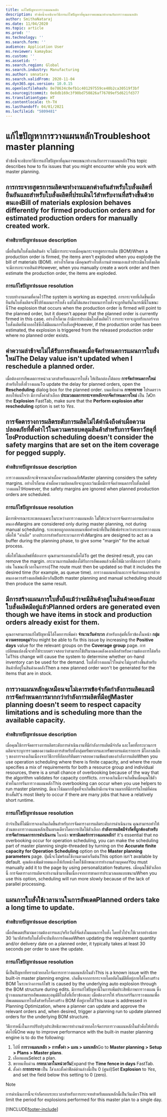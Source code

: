 ```yaml
---
title: แก้ไขปัญหาการวางแผนหลัก
description: หัวข้อนี้จะอธิบายวิธีการแก้ไขปัญหาที่คุณอาจพบขณะทำงานกับการวางแผนหลัก
author: SmithaNataraj
ms.date: 11/04/2020
ms.topic: article
ms.prod: ''
ms.technology: ''
ms.search.form: ''
audience: Application User
ms.reviewer: kamaybac
ms.custom: ''
ms.assetid: ''
ms.search.region: Global
ms.search.industry: Manufacturing
ms.author: smnatara
ms.search.validFrom: 2020-11-04
ms.dyn365.ops.version: 10.0.15
ms.openlocfilehash: 8e78634c0efb1c401297559ce40b2ca30519f3bf
ms.sourcegitcommit: 0e8db169c3f90bd750826af76709ef5d621fd377
ms.translationtype: HT
ms.contentlocale: th-TH
ms.lasthandoff: 04/01/2021
ms.locfileid: "5809481"
---
```

# <a name="troubleshoot-master-planning"></a><span data-ttu-id="7e850-103">แก้ไขปัญหาการวางแผนหลัก</span><span class="sxs-lookup"><span data-stu-id="7e850-103">Troubleshoot master planning</span></span>

<span data-ttu-id="7e850-104">หัวข้อนี้จะอธิบายวิธีการแก้ไขปัญหาที่คุณอาจพบขณะทำงานกับการวางแผนหลัก</span><span class="sxs-lookup"><span data-stu-id="7e850-104">This topic describes how to fix issues that you might encounter while you work with master planning.</span></span>

## <a name="bill-of-materials-explosion-behaves-differently-for-firmed-production-orders-and-for-estimated-production-orders-for-manually-created-work"></a><span data-ttu-id="7e850-105">การกระจายสูตรการผลิตจะทำงานแตกต่างกันสำหรับใบสั่งผลิตที่ยืนยันและสำหรับใบสั่งผลิตที่ประเมินไว้สำหรับงานที่สร้างขึ้นด้วยตนเอง</span><span class="sxs-lookup"><span data-stu-id="7e850-105">Bill of materials explosion behaves differently for firmed production orders and for estimated production orders for manually created work.</span></span>

### <a name="issue-description"></a><span data-ttu-id="7e850-106">คำอธิบายปัญหา</span><span class="sxs-lookup"><span data-stu-id="7e850-106">Issue description</span></span>

<span data-ttu-id="7e850-107">เมื่อยืนยันใบสั่งผลิตสินค้า จะไม่มีการกระจายเมื่อคุณกระจายสูตรการผลิต (BOM)</span><span class="sxs-lookup"><span data-stu-id="7e850-107">When a production order is firmed, the items aren't exploded when you explode the bill of materials (BOM).</span></span> <span data-ttu-id="7e850-108">อย่างไรก็ตาม เมื่อคุณสร้างใบสั่งงานด้วยตนเองแล้วประเมินใบสั่งผลิต จะมีการกระจายสินค้า</span><span class="sxs-lookup"><span data-stu-id="7e850-108">However, when you manually create a work order and then estimate the production order, the items are exploded.</span></span>

### <a name="issue-resolution"></a><span data-ttu-id="7e850-109">การแก้ไขปัญหา</span><span class="sxs-lookup"><span data-stu-id="7e850-109">Issue resolution</span></span>

<span data-ttu-id="7e850-110">ระบบทำงานตามที่คาดไว้</span><span class="sxs-lookup"><span data-stu-id="7e850-110">The system is working as expected.</span></span> <span data-ttu-id="7e850-111">การกระจายที่เกิดขึ้นเมื่อยืนยันใบสั่งผลิตจะชี้ไปยังแผนการใบสั่ง แต่ไม่ได้แสดงว่าแผนการใบสั่งจะถูกยืนยันในกรณีนี้ในขณะนี้</span><span class="sxs-lookup"><span data-stu-id="7e850-111">The explosion that occurs when the production order is firmed will point to the planned order, but it doesn't appear that the planned order is currently firmed in this case.</span></span> <span data-ttu-id="7e850-112">อย่างไรก็ตาม ถ้ามีการประเมินใบสั่งผลิตไว้ การกระจายจะถูกทริกเกอร์จากใบสั่งผลิตที่นำออกใช้ซึ่งไม่มีแผนการใบสั่งอยู่</span><span class="sxs-lookup"><span data-stu-id="7e850-112">However, if the production order has been estimated, the explosion is triggered from the released production order where no planned order exists.</span></span>

## <a name="the-delay-value-isnt-updated-when-i-reschedule-a-planned-order"></a><span data-ttu-id="7e850-113">ค่าความล่าช้าจะไม่ได้รับการอัพเดตเมื่อจัดกำหนดการแผนการใบสั่งใหม่</span><span class="sxs-lookup"><span data-stu-id="7e850-113">The Delay value isn't updated when I reschedule a planned order.</span></span>

<span data-ttu-id="7e850-114">เมื่อต้องการอัพเดตการหน่วงเวลาสำหรับแผนการใบสั่ง ให้เปิดกล่องโต้ตอบ **การจัดกำหนดการใหม่** สำหรับใบสั่งที่วางแผน</span><span class="sxs-lookup"><span data-stu-id="7e850-114">To update the delay for planned orders, open the **Rescheduling** dialog box for the planned order.</span></span> <span data-ttu-id="7e850-115">บนแท็บด่วน **การกระจาย** โปรดตรวจสอบให้แน่ใจว่า มีการตั้งค่าตัวเลือก **ประมวลผลการกระจายหลังจากจัดกำหนดการใหม่** เป็น *ใช่*</span><span class="sxs-lookup"><span data-stu-id="7e850-115">On the **Explosion** FastTab, make sure that the **Perform explosion after rescheduling** option is set to *Yes*.</span></span>

## <a name="production-scheduling-doesnt-consider-the-safety-margins-that-are-set-on-the-item-coverage-for-pegged-supply"></a><span data-ttu-id="7e850-116">การจัดตารางการผลิตระดับการผลิตไม่ได้คำนึงถึงค่าเผื่อความปลอดภัยที่ตั้งค่าไว้ในความครอบคลุมสินค้าสำหรับการจัดหาวัสดุที่โยง</span><span class="sxs-lookup"><span data-stu-id="7e850-116">Production scheduling doesn't consider the safety margins that are set on the item coverage for pegged supply.</span></span>

### <a name="issue-description"></a><span data-ttu-id="7e850-117">คำอธิบายปัญหา</span><span class="sxs-lookup"><span data-stu-id="7e850-117">Issue description</span></span>

<span data-ttu-id="7e850-118">การวางแผนหลักจะพิจารณาค่าเผื่อความปลอดภัย</span><span class="sxs-lookup"><span data-stu-id="7e850-118">Master planning considers the safety margins.</span></span> <span data-ttu-id="7e850-119">อย่างไรก็ตาม ค่าเผื่อความปลอดภัยจะถูกละเว้นเมื่อมีการจัดกำหนดการใบสั่งผลิตที่วางแผนไว้</span><span class="sxs-lookup"><span data-stu-id="7e850-119">However, the safety margins are ignored when planned production orders are scheduled.</span></span>

### <a name="issue-resolution"></a><span data-ttu-id="7e850-120">การแก้ไขปัญหา</span><span class="sxs-lookup"><span data-stu-id="7e850-120">Issue resolution</span></span>

<span data-ttu-id="7e850-121">มีการพิจารณาระยะขอบเฉพาะในระหว่างการวางแผนหลัก ไม่ใช่ระหว่างการจัดตารางการผลิตด้วยตนเอง</span><span class="sxs-lookup"><span data-stu-id="7e850-121">Margins are considered only during master planning, not during manual scheduling.</span></span> <span data-ttu-id="7e850-122">ระยะขอบถูกออกแบบมาเพื่อทำหน้าที่เป็นบัฟเฟอร์ระหว่างระยะการวางแผน เพื่อให้ "ค่าเผื่อ" บางประการสำหรับกระบวนการจริง</span><span class="sxs-lookup"><span data-stu-id="7e850-122">Margins are designed to act as a buffer during the planning phase, to give some "margin" for the actual process.</span></span>

<span data-ttu-id="7e850-123">เพื่อให้ได้ผลลัพธ์ที่ต้องการ คุณสามารถลบค่าเผื่อได้</span><span class="sxs-lookup"><span data-stu-id="7e850-123">To get the desired result, you can remove the margin.</span></span> <span data-ttu-id="7e850-124">กระบวนการผลิตต้องได้รับการอัพเดตแล้วเพื่อให้มีเวลาที่ต้องการ (ตัวอย่างเช่น ในขณะที่เวลาในการรอ)</span><span class="sxs-lookup"><span data-stu-id="7e850-124">The route must then be updated so that it includes the desired time (for example, as queue time).</span></span> <span data-ttu-id="7e850-125">การวางแผนหลักและการจัดกำหนดการด้วยตนเองควรสร้างผลลัพธ์เดียวกัน</span><span class="sxs-lookup"><span data-stu-id="7e850-125">Both master planning and manual scheduling should then produce the same result.</span></span>

## <a name="planned-orders-are-generated-even-though-we-have-items-in-stock-and-production-orders-already-exist-for-them"></a><span data-ttu-id="7e850-126">มีการสร้างแผนการใบสั่งถึงแม้ว่าจะมีสินค้าอยู่ในสินค้าคงคลังและใบสั่งผลิตมีอยู่แล้ว</span><span class="sxs-lookup"><span data-stu-id="7e850-126">Planned orders are generated even though we have items in stock and production orders already exist for them.</span></span>

<span data-ttu-id="7e850-127">คุณอาจสามารถแก้ไขปัญหานี้ได้โดยการเพิ่มค่า **จำนวนวันค่าบวก** สำหรับกลุ่มที่เกี่ยวข้องในหน้า **กลุ่มความครอบคลุม**</span><span class="sxs-lookup"><span data-stu-id="7e850-127">You might be able to fix this issue by increasing the **Positive days** value for the relevant groups on the **Coverage group** page.</span></span> <span data-ttu-id="7e850-128">การเปลี่ยนแปลงนี้จะทำให้ระบบตรวจสอบว่าสามารถใช้ปริมาณคงคลังคงเหลือสำหรับความต้องการได้หรือไม่</span><span class="sxs-lookup"><span data-stu-id="7e850-128">This change will cause the system to determine whether on-hand inventory can be used for the demand.</span></span> <span data-ttu-id="7e850-129">ใบสั่งที่วางแผนไว้ใหม่จะไม่ถูกสร้างขึ้นสำหรับสินค้าที่อยู่ในสินค้าคงคลัง</span><span class="sxs-lookup"><span data-stu-id="7e850-129">Then a new planned order won't be generated for the items that are in stock.</span></span>

## <a name="master-planning-doesnt-seem-to-respect-capacity-limitations-and-is-scheduling-more-than-the-available-capacity"></a><span data-ttu-id="7e850-130">การวางแผนหลักดูเหมือนจะไม่เคารพข้อจำกัดกำลังการผลิตและมีการจัดกำหนดการมากกว่ากำลังการผลิตที่มีอยู่</span><span class="sxs-lookup"><span data-stu-id="7e850-130">Master planning doesn't seem to respect capacity limitations and is scheduling more than the available capacity.</span></span>

### <a name="issue-description"></a><span data-ttu-id="7e850-131">คำอธิบายปัญหา</span><span class="sxs-lookup"><span data-stu-id="7e850-131">Issue description</span></span>

<span data-ttu-id="7e850-132">เมื่อคุณใช้การจัดตารางการผลิตระดับการดำเนินงานที่มีกำลังการผลิตมีจำกัด และโดยที่กระบวนการผลิตจะระบุการรวมของความต้องการสำหรับทั้งกลุ่มทรัพยากรและทรัพยากรแต่ละรายการ มีโอกาสเล็ก ๆ ของการจองเกินเนื่องจากวิธีการที่อัลกอริทึมตรวจสอบความขัดแย้งของกำลังการผลิต</span><span class="sxs-lookup"><span data-stu-id="7e850-132">When you use operation scheduling where there is finite capacity, and where the route specifies a mix of requirements for both a resource group and individual resources, there is a small chance of overbooking because of the way that the algorithm validates for capacity conflicts.</span></span> <span data-ttu-id="7e850-133">การจองเกินนี้อาจเกิดขึ้นเมื่อคุณใช้ตัวช่วยในการรันการวางแผนหลัก</span><span class="sxs-lookup"><span data-stu-id="7e850-133">This overbooking can occur when you use helpers to run master planning.</span></span> <span data-ttu-id="7e850-134">มีแนวโน้มมากที่สุดที่จะเกิดขึ้นถ้ามีงานจำนวนมากที่มีการรันไทม์ที่ค่อนข้างสั้น</span><span class="sxs-lookup"><span data-stu-id="7e850-134">It's most likely to occur if there are many jobs that have a relatively short runtime.</span></span>

### <a name="issue-resolution"></a><span data-ttu-id="7e850-135">การแก้ไขปัญหา</span><span class="sxs-lookup"><span data-stu-id="7e850-135">Issue resolution</span></span>

<span data-ttu-id="7e850-136">ถ้าจำเป็นที่ไม่มีการจองเกินเกิดขึ้นสำหรับการจัดตารางการผลิตระดับการดำเนินงาน คุณสามารถทำให้ส่วนของการวางแผนหลักเป็นเธรดเดียวโดยการเปิดใช้ตัวเลือก **กำลังการผลิตมีจำกัดที่ถูกต้องสำหรับการจัดกำหนดการการดำเนินงาน** ในหน้า **พารามิเตอร์การวางแผนหลัก**</span><span class="sxs-lookup"><span data-stu-id="7e850-136">If it's essential that no overbooking occur for operation scheduling, you can make the scheduling part of master planning single-threaded by turning on the **Accurate finite capacity for Operation Scheduling** option on the **Master planning parameters** page.</span></span> <span data-ttu-id="7e850-137">ปุ่มนี้จะไม่พร้อมใช้งานตามค่าเริ่มต้น</span><span class="sxs-lookup"><span data-stu-id="7e850-137">This option isn't available by default.</span></span> <span data-ttu-id="7e850-138">คุณต้องเพิ่มด้วยตนเองให้กับหน้าโดยใช้ลักษณะการทำงานส่วนบุคคล</span><span class="sxs-lookup"><span data-stu-id="7e850-138">You must manually add it to the page by using personalization features.</span></span> <span data-ttu-id="7e850-139">เมื่อคุณใช้ตัวเลือกนี้ การจัดตารางการผลิตจะทำงานช้ามากขึ้นเนื่องจากการขาดการประมวลผลแบบขนาน</span><span class="sxs-lookup"><span data-stu-id="7e850-139">When you use this option, scheduling will run more slowly because of the lack of parallel processing.</span></span>

## <a name="planned-orders-take-a-long-time-to-update"></a><span data-ttu-id="7e850-140">แผนการใบสั่งใช้เวลานานในการอัพเดต</span><span class="sxs-lookup"><span data-stu-id="7e850-140">Planned orders take a long time to update.</span></span>

### <a name="issue-description"></a><span data-ttu-id="7e850-141">คำอธิบายปัญหา</span><span class="sxs-lookup"><span data-stu-id="7e850-141">Issue description</span></span>

<span data-ttu-id="7e850-142">เมื่ออัพเดตปริมาณความต้องการและ/หรือวันที่จัดส่งในแผนการใบสั่ง โดยทั่วไปจะใช้เวลาอย่างน้อย 30 วินาทีสำหรับใบสั่งที่จะบันทึกการอัพเดต</span><span class="sxs-lookup"><span data-stu-id="7e850-142">When updating the requirement quantity and/or delivery date on a planned order, it typically takes at least 30 seconds per order to save the update.</span></span>

### <a name="issue-resolution"></a><span data-ttu-id="7e850-143">การแก้ไขปัญหา</span><span class="sxs-lookup"><span data-stu-id="7e850-143">Issue resolution</span></span>

<span data-ttu-id="7e850-144">นี่เป็นปัญหาที่ทราบด้วยกลไกจัดการการวางแผนหลักในตัว</span><span class="sxs-lookup"><span data-stu-id="7e850-144">This is a known issue with the built-in master planning engine.</span></span> <span data-ttu-id="7e850-145">เกิดขึ้นจากการกระจายโดยอัตโนมัติที่อยู่ภายใต้โครงสร้าง BOM ในระหว่างการแก้ไข</span><span class="sxs-lookup"><span data-stu-id="7e850-145">It is caused by the underlying auto explosion through the BOM structure during edits.</span></span> <span data-ttu-id="7e850-146">มีการแก้ไขปัญหานี้ในการเพิ่มประสิทธิภาพการวางแผน ซึ่งผู้วางแผนสามารถอัพเดตและอนุมัติใบสั่งที่เกี่ยวข้องและ เมื่อต้องการให้ ทริกเกอร์รันการวางแผนเพื่ออัพเดตแผนการใบสั่งสำหรับโครงสร้าง BOM ที่อยู่ภายใต้</span><span class="sxs-lookup"><span data-stu-id="7e850-146">This issue is addressed in Planning Optimization, where a planner can update and approve the relevant orders and, when desired, trigger a planning run to update planned orders for the underlying BOM structure.</span></span>

<span data-ttu-id="7e850-147">วิธีการหนึ่งในการปรับปรุงประสิทธิภาพการทำงานด้วยกลไกจัดการการวางแผนหลักในตัวคือให้ทำสิ่งต่อไปนี้</span><span class="sxs-lookup"><span data-stu-id="7e850-147">One way to improve performance with the built-in master planning engine is to do the following:</span></span>

1. <span data-ttu-id="7e850-148">ไปที่ **การวางแผนหลัก \> การตั้งค่า \> แผน \> แผนหลัก**</span><span class="sxs-lookup"><span data-stu-id="7e850-148">Go to **Master planning \> Setup \> Plans \> Master plans**.</span></span>
1. <span data-ttu-id="7e850-149">เลือกแผน</span><span class="sxs-lookup"><span data-stu-id="7e850-149">Select a plan.</span></span>
1. <span data-ttu-id="7e850-150">ขยายแท็บด่วน **กรอบเวลาในหน่วยวัน**</span><span class="sxs-lookup"><span data-stu-id="7e850-150">Expand the **Time fence in days** FastTab.</span></span>
1. <span data-ttu-id="7e850-151">ตั้งค่า **การกระจาย** เป็น *ใช่* และตั้งค่าฟิลด์ด้านล่างนี้เป็น 0 (ศูนย์)</span><span class="sxs-lookup"><span data-stu-id="7e850-151">Set **Explosion** to *Yes*, and set the field below this setting to 0 (zero).</span></span>

> [!NOTE]
> <span data-ttu-id="7e850-152">การดำเนินการนี้จะจำกัดรอบระยะเวลาสำหรับการกระจายสำหรับแผนหลักนี้เป็นวันเดียว</span><span class="sxs-lookup"><span data-stu-id="7e850-152">This will limit the period for explosions performed for this master plan to a single day.</span></span>


[!INCLUDE[footer-include](../../includes/footer-banner.md)]